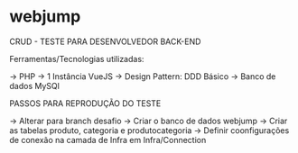 # webjump

CRUD - TESTE PARA DESENVOLVEDOR BACK-END

Ferramentas/Tecnologias utilizadas:

 -> PHP
 -> 1 Instância VueJS
 -> Design Pattern: DDD Básico
 -> Banco de dados MySQl
 
 PASSOS PARA REPRODUÇÃO DO TESTE
 
 -> Alterar para branch desafio
 -> Criar o banco de dados webjump
 -> Criar as tabelas produto, categoria e produtocategoria
 -> Definir coonfigurações de conexão na camada de Infra em Infra/Connection
 
